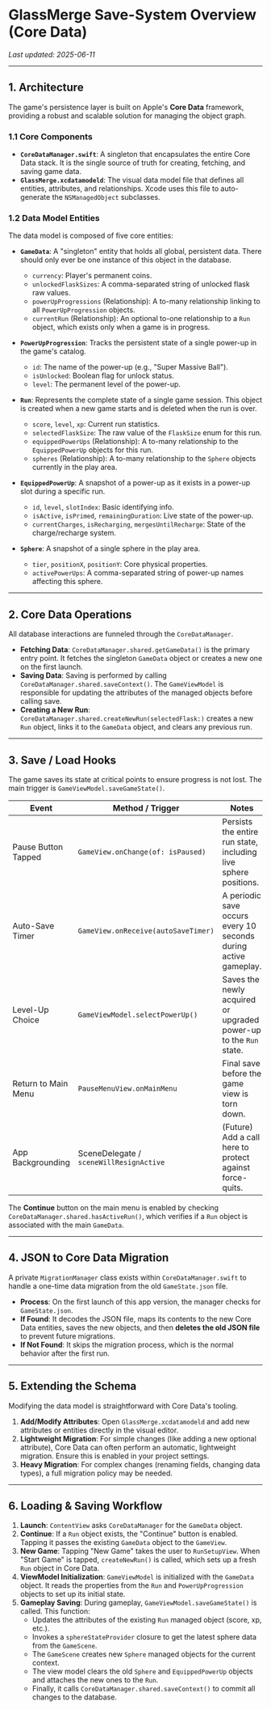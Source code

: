 # GlassMerge Save-System Overview (Core Data)

_Last updated: 2025-06-11_

---

## 1. Architecture

The game's persistence layer is built on Apple's **Core Data** framework, providing a robust and scalable solution for managing the object graph.

### 1.1 Core Components
* **`CoreDataManager.swift`**: A singleton that encapsulates the entire Core Data stack. It is the single source of truth for creating, fetching, and saving game data.
* **`GlassMerge.xcdatamodeld`**: The visual data model file that defines all entities, attributes, and relationships. Xcode uses this file to auto-generate the `NSManagedObject` subclasses.

### 1.2 Data Model Entities
The data model is composed of five core entities:

* **`GameData`**: A "singleton" entity that holds all global, persistent data. There should only ever be one instance of this object in the database.
  - `currency`: Player's permanent coins.
  - `unlockedFlaskSizes`: A comma-separated string of unlocked flask raw values.
  - `powerUpProgressions` (Relationship): A to-many relationship linking to all `PowerUpProgression` objects.
  - `currentRun` (Relationship): An optional to-one relationship to a `Run` object, which exists only when a game is in progress.

* **`PowerUpProgression`**: Tracks the persistent state of a single power-up in the game's catalog.
  - `id`: The name of the power-up (e.g., "Super Massive Ball").
  - `isUnlocked`: Boolean flag for unlock status.
  - `level`: The permanent level of the power-up.

* **`Run`**: Represents the complete state of a single game session. This object is created when a new game starts and is deleted when the run is over.
  - `score`, `level`, `xp`: Current run statistics.
  - `selectedFlaskSize`: The raw value of the `FlaskSize` enum for this run.
  - `equippedPowerUps` (Relationship): A to-many relationship to the `EquippedPowerUp` objects for this run.
  - `spheres` (Relationship): A to-many relationship to the `Sphere` objects currently in the play area.

* **`EquippedPowerUp`**: A snapshot of a power-up as it exists in a power-up slot during a specific run.
  - `id`, `level`, `slotIndex`: Basic identifying info.
  - `isActive`, `isPrimed`, `remainingDuration`: Live state of the power-up.
  - `currentCharges`, `isRecharging`, `mergesUntilRecharge`: State of the charge/recharge system.

* **`Sphere`**: A snapshot of a single sphere in the play area.
  - `tier`, `positionX`, `positionY`: Core physical properties.
  - `activePowerUps`: A comma-separated string of power-up names affecting this sphere.

---

## 2. Core Data Operations

All database interactions are funneled through the `CoreDataManager`.

* **Fetching Data**: `CoreDataManager.shared.getGameData()` is the primary entry point. It fetches the singleton `GameData` object or creates a new one on the first launch.
* **Saving Data**: Saving is performed by calling `CoreDataManager.shared.saveContext()`. The `GameViewModel` is responsible for updating the attributes of the managed objects before calling save.
* **Creating a New Run**: `CoreDataManager.shared.createNewRun(selectedFlask:)` creates a new `Run` object, links it to the `GameData` object, and clears any previous run.

---

## 3. Save / Load Hooks
The game saves its state at critical points to ensure progress is not lost. The main trigger is `GameViewModel.saveGameState()`.

| Event                  | Method / Trigger                        | Notes                                                                |
|------------------------|-----------------------------------------|----------------------------------------------------------------------|
| Pause Button Tapped    | `GameView.onChange(of: isPaused)`       | Persists the entire run state, including live sphere positions.      |
| Auto-Save Timer        | `GameView.onReceive(autoSaveTimer)`     | A periodic save occurs every 10 seconds during active gameplay.      |
| Level-Up Choice        | `GameViewModel.selectPowerUp()`         | Saves the newly acquired or upgraded power-up to the `Run` state.    |
| Return to Main Menu    | `PauseMenuView.onMainMenu`              | Final save before the game view is torn down.                        |
| App Backgrounding      | SceneDelegate / `sceneWillResignActive` | (Future) Add a call here to protect against force-quits.             |

The **Continue** button on the main menu is enabled by checking `CoreDataManager.shared.hasActiveRun()`, which verifies if a `Run` object is associated with the main `GameData`.

---

## 4. JSON to Core Data Migration

A private `MigrationManager` class exists within `CoreDataManager.swift` to handle a one-time data migration from the old `GameState.json` file.

* **Process**: On the first launch of this app version, the manager checks for `GameState.json`.
* **If Found**: It decodes the JSON file, maps its contents to the new Core Data entities, saves the new objects, and then **deletes the old JSON file** to prevent future migrations.
* **If Not Found**: It skips the migration process, which is the normal behavior after the first run.

---

## 5. Extending the Schema

Modifying the data model is straightforward with Core Data's tooling.

1.  **Add/Modify Attributes**: Open `GlassMerge.xcdatamodeld` and add new attributes or entities directly in the visual editor.
2.  **Lightweight Migration**: For simple changes (like adding a new optional attribute), Core Data can often perform an automatic, lightweight migration. Ensure this is enabled in your project settings.
3.  **Heavy Migration**: For complex changes (renaming fields, changing data types), a full migration policy may be needed.

---

## 6. Loading & Saving Workflow

1.  **Launch**: `ContentView` asks `CoreDataManager` for the `GameData` object.
2.  **Continue**: If a `Run` object exists, the "Continue" button is enabled. Tapping it passes the existing `GameData` object to the `GameView`.
3.  **New Game**: Tapping "New Game" takes the user to `RunSetupView`. When "Start Game" is tapped, `createNewRun()` is called, which sets up a fresh `Run` object in Core Data.
4.  **ViewModel Initialization**: `GameViewModel` is initialized with the `GameData` object. It reads the properties from the `Run` and `PowerUpProgression` objects to set up its initial state.
5.  **Gameplay Saving**: During gameplay, `GameViewModel.saveGameState()` is called. This function:
    *   Updates the attributes of the existing `Run` managed object (score, xp, etc.).
    *   Invokes a `sphereStateProvider` closure to get the latest sphere data from the `GameScene`.
    *   The `GameScene` creates new `Sphere` managed objects for the current context.
    *   The view model clears the old `Sphere` and `EquippedPowerUp` objects and attaches the new ones to the `Run`.
    - Finally, it calls `CoreDataManager.shared.saveContext()` to commit all changes to the database. 